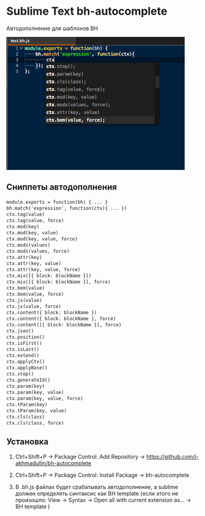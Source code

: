 Sublime Text bh-autocomplete
===

Автодополнение для шаблонов BH

![Автодополнение для шаблонов BH](/bh.png "Автодополнение для шаблонов BH")

Cниппеты автодополнения
----------------------------------

    module.exports = function(bh) { ... }
    bh.match('expression', function(ctx){ ... })
    ctx.tag(value)
    ctx.tag(value, force)
    ctx.mod(key)
    ctx.mod(key, value)
    ctx.mod(key, value, force)
    ctx.mods(values)
    ctx.mods(values, force)
    ctx.attr(key)
    ctx.attr(key, value)
    ctx.attr(key, value, force)
    ctx.mix([{ block: blockName }])
    ctx.mix([{ block: blockName }], force)
    ctx.bem(value)
    ctx.bem(value, force)
    ctx.js(value)
    ctx.js(value, force)
    ctx.content({ block: blockName })
    ctx.content({ block: blockName }, force)
    ctx.content([{ block: blockName }], force)
    ctx.json()
    ctx.position()
    ctx.isFirst()
    ctx.isLast()
    ctx.extend()
    ctx.applyCtx()
    ctx.applyBase()
    ctx.stop()
    ctx.generateId()
    ctx.param(key)
    ctx.param(key, value)
    ctx.param(key, value, force)
    ctx.tParam(key)
    ctx.tParam(key, value)
    ctx.cls(class)
    ctx.cls(class, force)
    
Установка
----------------------------------

1. Ctrl+Shift+P → Package Control: Add Repository → https://github.com/i-akhmadullin/bh-autocomplete

2. Ctrl+Shift+P → Package Control: Install Package → bh-autocomplete

3. В .bh.js файлах будет срабатывать автодополнение, а sublime должен определять синтаксис как BH template (если этого не произошло: View → Syntax → Open all with current extension as... → BH template )
